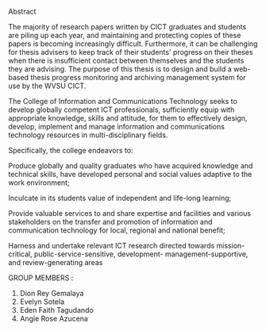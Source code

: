 Abstract

The majority of research papers written by CICT graduates and students are piling up each year, and maintaining and protecting copies of these papers is becoming increasingly difficult. Furthermore, it can be challenging for thesis advisers to keep track of their students' progress on their theses when there is insufficient contact between themselves and the students they are advising. The purpose of this thesis is to design and build a web-based thesis progress monitoring and archiving management system for use by the WVSU CICT.



The College of Information and Communications Technology seeks to develop globally competent ICT professionals, sufficiently equip with appropriate knowledge, skills and attitude, for them to effectively design, develop, implement and manage information and communications technology resources in multi-disciplinary fields.

Specifically, the college endeavors to:


Produce globally and quality graduates who have acquired knowledge and technical skills, have developed personal and social values adaptive to the work environment;

Inculcate in its students value of independent and life-long learning;

Provide valuable services to and share expertise and facilities and various stakeholders on the transfer and promotion of information and communication technology for local, regional and national benefit;

Harness and undertake relevant ICT research directed towards mission-critical, public-service-sensitive, development- management-supportive, and review-generating areas

GROUP MEMBERS :

1. Dion Rey Gemalaya
2. Evelyn Sotela
3. Eden Faith Tagudando
4. Angie Rose Azucena